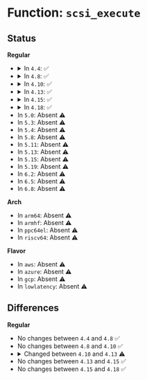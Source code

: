 # Function: <code>scsi_execute</code>

## Status
<b>Regular</b>
<ul>
<li>
<details>
<summary>In <code>4.4</code>: ✅</summary>

```c
int scsi_execute(struct scsi_device *sdev, const unsigned char *cmd, int data_direction, void *buffer, unsigned int bufflen, unsigned char *sense, int timeout, int retries, u64 flags, int *resid);
```

**Collision:** Unique Global

**Inline:** No

**Transformation:** False

**Instances:**

```
In drivers/scsi/scsi_lib.c (ffffffff815ad180)
Location: drivers/scsi/scsi_lib.c:216
Inline: False
Direct callers:
  - drivers/scsi/scsi_lib.c:scsi_execute_req_flags
  - drivers/scsi/scsi_lib.c:scsi_execute_req_flags
  - drivers/scsi/sr_ioctl.c:sr_do_ioctl
  - drivers/ata/libata-scsi.c:ata_cmd_ioctl
  - drivers/ata/libata-scsi.c:ata_task_ioctl
```
**Symbols:**

```
ffffffff815ad180-ffffffff815ad344: scsi_execute (STB_GLOBAL)
```
</details>
</li>
<li>
<details>
<summary>In <code>4.8</code>: ✅</summary>

```c
int scsi_execute(struct scsi_device *sdev, const unsigned char *cmd, int data_direction, void *buffer, unsigned int bufflen, unsigned char *sense, int timeout, int retries, u64 flags, int *resid);
```

**Collision:** Unique Global

**Inline:** No

**Transformation:** False

**Instances:**

```
In drivers/scsi/scsi_lib.c (ffffffff816050c0)
Location: drivers/scsi/scsi_lib.c:182
Inline: False
Direct callers:
  - drivers/scsi/scsi_lib.c:scsi_execute_req_flags
  - drivers/scsi/scsi_lib.c:scsi_execute_req_flags
  - drivers/scsi/sr_ioctl.c:sr_do_ioctl
  - drivers/ata/libata-scsi.c:ata_task_ioctl
  - drivers/ata/libata-scsi.c:ata_cmd_ioctl
```
**Symbols:**

```
ffffffff816050c0-ffffffff8160527e: scsi_execute (STB_GLOBAL)
```
</details>
</li>
<li>
<details>
<summary>In <code>4.10</code>: ✅</summary>

```c
int scsi_execute(struct scsi_device *sdev, const unsigned char *cmd, int data_direction, void *buffer, unsigned int bufflen, unsigned char *sense, int timeout, int retries, u64 flags, int *resid);
```

**Collision:** Unique Global

**Inline:** No

**Transformation:** False

**Instances:**

```
In drivers/scsi/scsi_lib.c (ffffffff81635f60)
Location: drivers/scsi/scsi_lib.c:231
Inline: False
Direct callers:
  - drivers/scsi/sr_ioctl.c:sr_do_ioctl
  - drivers/ata/libata-scsi.c:ata_task_ioctl
  - drivers/ata/libata-scsi.c:ata_cmd_ioctl
```
**Symbols:**

```
ffffffff81635f60-ffffffff81635f9f: scsi_execute (STB_GLOBAL)
```
</details>
</li>
<li>
<details>
<summary>In <code>4.13</code>: ✅</summary>

```c
int scsi_execute(struct scsi_device *sdev, const unsigned char *cmd, int data_direction, void *buffer, unsigned int bufflen, unsigned char *sense, struct scsi_sense_hdr *sshdr, int timeout, int retries, u64 flags, req_flags_t rq_flags, int *resid);
```

**Collision:** Unique Global

**Inline:** No

**Transformation:** False

**Instances:**

```
In drivers/scsi/scsi_lib.c (ffffffff81649160)
Location: drivers/scsi/scsi_lib.c:237
Inline: False
Direct callers:
  - drivers/scsi/scsi.c:scsi_report_opcode
  - drivers/scsi/scsi.c:scsi_vpd_inquiry
  - drivers/scsi/scsi_lib.c:scsi_test_unit_ready
  - drivers/scsi/scsi_lib.c:scsi_mode_sense
  - drivers/scsi/scsi_lib.c:scsi_mode_sense
  - drivers/scsi/scsi_lib.c:scsi_mode_select
  - drivers/scsi/scsi_scan.c:__scsi_scan_target
  - drivers/scsi/scsi_scan.c:scsi_probe_and_add_lun
  - drivers/scsi/scsi_scan.c:scsi_probe_and_add_lun
  - drivers/scsi/sd.c:sd_start_stop_device
  - drivers/scsi/sd.c:sd_revalidate_disk
  - drivers/scsi/sd.c:sd_revalidate_disk
  - drivers/scsi/sd.c:read_capacity_10
  - drivers/scsi/sd.c:sd_pr_command
  - drivers/scsi/sd.c:sd_sync_cache
  - drivers/scsi/sd.c:sd_sec_submit
  - drivers/scsi/sr.c:sr_block_revalidate_disk
  - drivers/scsi/sr.c:sr_check_events
  - drivers/scsi/sr_ioctl.c:sr_do_ioctl
  - drivers/ata/libata-scsi.c:ata_task_ioctl
  - drivers/ata/libata-scsi.c:ata_cmd_ioctl
```
**Symbols:**

```
ffffffff81649160-ffffffff816493a7: scsi_execute (STB_GLOBAL)
```
</details>
</li>
<li>
<details>
<summary>In <code>4.15</code>: ✅</summary>

```c
int scsi_execute(struct scsi_device *sdev, const unsigned char *cmd, int data_direction, void *buffer, unsigned int bufflen, unsigned char *sense, struct scsi_sense_hdr *sshdr, int timeout, int retries, u64 flags, req_flags_t rq_flags, int *resid);
```

**Collision:** Unique Global

**Inline:** No

**Transformation:** False

**Instances:**

```
In drivers/scsi/scsi_lib.c (ffffffff816b2380)
Location: drivers/scsi/scsi_lib.c:245
Inline: False
Direct callers:
  - drivers/scsi/scsi.c:scsi_report_opcode
  - drivers/scsi/scsi.c:scsi_vpd_inquiry
  - drivers/scsi/scsi_lib.c:scsi_test_unit_ready
  - drivers/scsi/scsi_lib.c:scsi_mode_sense
  - drivers/scsi/scsi_lib.c:scsi_mode_sense
  - drivers/scsi/scsi_lib.c:scsi_mode_select
  - drivers/scsi/scsi_scan.c:__scsi_scan_target
  - drivers/scsi/scsi_scan.c:scsi_probe_and_add_lun
  - drivers/scsi/scsi_scan.c:scsi_probe_and_add_lun
  - drivers/scsi/sd.c:sd_start_stop_device
  - drivers/scsi/sd.c:sd_revalidate_disk
  - drivers/scsi/sd.c:sd_revalidate_disk
  - drivers/scsi/sd.c:read_capacity_10
  - drivers/scsi/sd.c:sd_pr_command
  - drivers/scsi/sd.c:sd_sync_cache
  - drivers/scsi/sd.c:sd_sec_submit
  - drivers/scsi/sr.c:sr_block_revalidate_disk
  - drivers/scsi/sr.c:sr_check_events
  - drivers/scsi/sr_ioctl.c:sr_do_ioctl
  - drivers/ata/libata-scsi.c:ata_task_ioctl
  - drivers/ata/libata-scsi.c:ata_cmd_ioctl
```
**Symbols:**

```
ffffffff816b2380-ffffffff816b25c7: scsi_execute (STB_GLOBAL)
```
</details>
</li>
<li>
<details>
<summary>In <code>4.18</code>: ✅</summary>

```c
int scsi_execute(struct scsi_device *sdev, const unsigned char *cmd, int data_direction, void *buffer, unsigned int bufflen, unsigned char *sense, struct scsi_sense_hdr *sshdr, int timeout, int retries, u64 flags, req_flags_t rq_flags, int *resid);
```

**Collision:** Unique Global

**Inline:** No

**Transformation:** False

**Instances:**

```
In drivers/scsi/scsi_lib.c (ffffffff816ee530)
Location: drivers/scsi/scsi_lib.c:258
Inline: False
Direct callers:
  - drivers/scsi/scsi.c:scsi_report_opcode
  - drivers/scsi/scsi.c:scsi_vpd_inquiry
  - drivers/scsi/scsi_lib.c:scsi_test_unit_ready
  - drivers/scsi/scsi_lib.c:scsi_mode_sense
  - drivers/scsi/scsi_lib.c:scsi_mode_sense
  - drivers/scsi/scsi_lib.c:scsi_mode_select
  - drivers/scsi/scsi_scan.c:__scsi_scan_target
  - drivers/scsi/scsi_scan.c:scsi_probe_and_add_lun
  - drivers/scsi/scsi_scan.c:scsi_probe_and_add_lun
  - drivers/scsi/sd.c:sd_start_stop_device
  - drivers/scsi/sd.c:sd_revalidate_disk
  - drivers/scsi/sd.c:sd_revalidate_disk
  - drivers/scsi/sd.c:read_capacity_10
  - drivers/scsi/sd.c:sd_pr_command
  - drivers/scsi/sd.c:sd_sync_cache
  - drivers/scsi/sd.c:sd_sec_submit
  - drivers/scsi/sr.c:sr_block_revalidate_disk
  - drivers/scsi/sr.c:sr_check_events
  - drivers/scsi/sr_ioctl.c:sr_do_ioctl
  - drivers/ata/libata-scsi.c:ata_task_ioctl
  - drivers/ata/libata-scsi.c:ata_cmd_ioctl
```
**Symbols:**

```
ffffffff816ee530-ffffffff816ee788: scsi_execute (STB_GLOBAL)
```
</details>
</li>
<li>
In <code>5.0</code>: Absent ⚠️
</li>
<li>
In <code>5.3</code>: Absent ⚠️
</li>
<li>
In <code>5.4</code>: Absent ⚠️
</li>
<li>
In <code>5.8</code>: Absent ⚠️
</li>
<li>
In <code>5.11</code>: Absent ⚠️
</li>
<li>
In <code>5.13</code>: Absent ⚠️
</li>
<li>
In <code>5.15</code>: Absent ⚠️
</li>
<li>
In <code>5.19</code>: Absent ⚠️
</li>
<li>
In <code>6.2</code>: Absent ⚠️
</li>
<li>
In <code>6.5</code>: Absent ⚠️
</li>
<li>
In <code>6.8</code>: Absent ⚠️
</li>
</ul>
<b>Arch</b>
<ul>
<li>
In <code>arm64</code>: Absent ⚠️
</li>
<li>
In <code>armhf</code>: Absent ⚠️
</li>
<li>
In <code>ppc64el</code>: Absent ⚠️
</li>
<li>
In <code>riscv64</code>: Absent ⚠️
</li>
</ul>
<b>Flavor</b>
<ul>
<li>
In <code>aws</code>: Absent ⚠️
</li>
<li>
In <code>azure</code>: Absent ⚠️
</li>
<li>
In <code>gcp</code>: Absent ⚠️
</li>
<li>
In <code>lowlatency</code>: Absent ⚠️
</li>
</ul>

## Differences
<b>Regular</b>
<ul>
<li>
No changes between <code>4.4</code> and <code>4.8</code> ✅
</li>
<li>
No changes between <code>4.8</code> and <code>4.10</code> ✅
</li>
<li>
<details>
<summary>Changed between <code>4.10</code> and <code>4.13</code> ⚠️</summary>
<ul>
<li>
<b>Param added. </b>
<code>struct scsi_sense_hdr *sshdr</code>
</li>
<li>
<b>Param added. </b>
<code>req_flags_t rq_flags</code>
</li>
<li>
<b>Param reordered. </b>
<code>sdev, cmd, data_direction, buffer, bufflen, sense, timeout, retries, flags, resid</code> ➡️ <code>sdev, cmd, data_direction, buffer, bufflen, sense, sshdr, timeout, retries, flags, rq_flags, resid</code>
</li>
</ul>
</details>
</li>
<li>
No changes between <code>4.13</code> and <code>4.15</code> ✅
</li>
<li>
No changes between <code>4.15</code> and <code>4.18</code> ✅
</li>
</ul>

